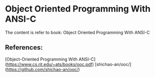 # Object Oriented Programming With ANSI-C

The content is refer to book: Object Oriented Programming With ANSI-C

## References:
[Object-Oriented Programming With ANSI-C] (https://www.cs.rit.edu/~ats/books/ooc.pdf)
[shichao-an/ooc/] (https://github.com/shichao-an/ooc/)
